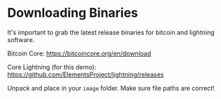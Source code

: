 # Downloading Binaries

It's important to grab the latest release binaries for bitcoin and lightning software.

Bitcoin Core:
https://bitcoincore.org/en/download

Core Lightning (for this demo):
https://github.com/ElementsProject/lightning/releases

Unpack and place in your `image` folder. Make sure file paths are correct!

